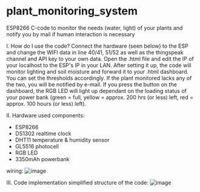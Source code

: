# plant_monitoring_system
ESP8266 C-code to monitor the needs (water, light) of your plants and notify you by mail if human interaction is necessary

I. How do I use the code?
Connect the hardware (seen below) to the ESP and change the WIFI data in line 40/41, 51/52 as well as the thingspeak channel and API key to your own data. Open the .html file and edit the IP of your localhost to the ESP's IP in your LAN. 
After setting it up, the code will monitor lighting and soil moisture and forward it to your .html dashboard. You can set the thresholds accordingly. If the plant monitored lacks any of the two, you will be notified by e-mail. If you press the button on the dashboard, the RGB LED will light up dependant on the loading status of your power bank (green = full, yellow = approx. 200 hrs (or less) left, red = approx. 100 hours (or less) left).

II. Hardware
used components:
- ESP8266
- DS1302 realtime clock
- DHT11 temperature & humidity sensor
- GL5516 photocell
- RGB LED
- 3350mAh powerbank

wiring:
![image](https://user-images.githubusercontent.com/123165331/213775981-fe4e292f-9e3f-4e58-a893-1abb7bc93e50.png)

III. Code implementation
simplified structure of the code:
![image](https://user-images.githubusercontent.com/123165331/213776392-f3744f0e-f12a-40a5-a208-ef296fe193cb.png)
